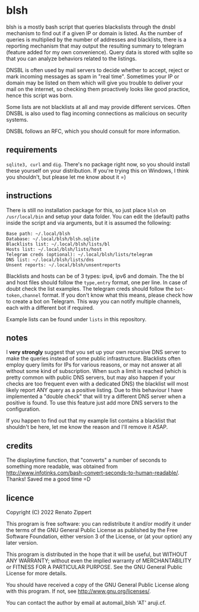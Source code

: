 # blsh

blsh is a mostly bash script that queries blackslists through the dnsbl mechanism to find out if a given IP or domain is listed. As the number of queries is multiplied by the number of addresses and blacklists, there is a reporting mechanism that may output the resulting summary to telegram (feature added for my own convenience).
Query data is stored with sqlite so that you can analyze behaviors related to the listings.

DNSBL is often used by mail servers to decide whether to accept, reject or mark incoming messages as spam in "real time". Sometimes your IP or domain may be listed on them which will give you trouble to deliver your mail on the internet, so checking them proactively looks like good practice, hence this script was born.

Some lists are not blacklists at all and may provide different services. Often DNSBL is also used to flag incoming connections as malicious on security systems.

DNSBL follows an RFC, which you should consult for more information.

## requirements

`sqlite3, curl` and `dig`. There's no package right now, so you should install these yourself on your distribution. If you're trying this on Windows, I think you shouldn't, but please let me know about it =)

## instructions

There is still no installation package for this, so just place `blsh` on `/usr/local/bin` and setup your data folder. You can edit the (default) paths inside the script and via arguments, but it is assumed the following:

```
Base path: ~/.local/blsh
Database: ~/.local/blsh/blsh.sqlite
Blacklists list: ~/.local/blsh/lists/bl
Hosts list: ~/.local/blsh/lists/host
Telegram creds (optional): ~/.local/blsh/lists/telegram
DNS list: ~/.local/blsh/lists/dns
Unsent reports: ~/.local/blsh/unsentreports
```

Blacklists and hosts can be of 3 types: ipv4, ipv6 and domain.
The the bl and host files should follow the `type,entry` format, one per line. In case of doubt check the list examples.
The telegram creds should follow the `bot-token,channel` format. If you don't know what this means, please check how to create a bot on Telegram. This way you can notify multiple channels, each with a different bot if required.

Example lists can be found under `lists` in this repository.

## notes

I **very strongly** suggest that you set up your own recursive DNS server to make the queries instead of some public infrastructure. Blacklists often employ query limits for IPs for various reasons, or may not answer at all without some kind of subscription. When such a limit is reached (which is pretty common with public DNS servers, but may also happen if your checks are too frequent even with a dedicated DNS) the blacklist will most likely report ANY query as a positive listing. Due to this behaviour I have implemented a "double check" that will try a different DNS server when a positive is found. To use this feature just add more DNS servers to the configuration.

If you happen to find out that my example list contains a blacklist that shouldn't be here, let me know the reason and I'll remove it ASAP.

## credits

The displaytime function, that "converts" a number of seconds to something more readable, was obtained from http://www.infotinks.com/bash-convert-seconds-to-human-readable/. Thanks! Saved me a good time =D

## licence

Copyright (C) 2022 Renato Zippert

This program is free software: you can redistribute it and/or modify it under the terms of the GNU General Public License as published by the Free Software Foundation, either version 3 of the License, or (at your option) any later version.

This program is distributed in the hope that it will be useful, but WITHOUT ANY WARRANTY; without even the implied warranty of MERCHANTABILITY or FITNESS FOR A PARTICULAR PURPOSE. See the GNU General Public License for more details.

You should have received a copy of the GNU General Public License along with this program. If not, see <http://www.gnu.org/licenses/>.

You can contact the author by email at automail_blsh 'AT' aruji.cf.

